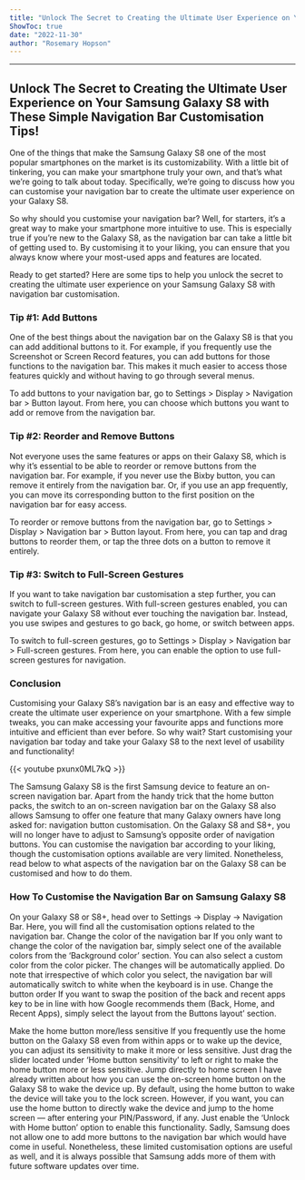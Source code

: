```yaml
---
title: "Unlock The Secret to Creating the Ultimate User Experience on Your Samsung Galaxy S8 with These Simple Navigation Bar Customisation Tips!"
ShowToc: true 
date: "2022-11-30"
author: "Rosemary Hopson"
---
```

*****
## Unlock The Secret to Creating the Ultimate User Experience on Your Samsung Galaxy S8 with These Simple Navigation Bar Customisation Tips!


One of the things that make the Samsung Galaxy S8 one of the most popular smartphones on the market is its customizability. With a little bit of tinkering, you can make your smartphone truly your own, and that’s what we’re going to talk about today. Specifically, we’re going to discuss how you can customise your navigation bar to create the ultimate user experience on your Galaxy S8.

So why should you customise your navigation bar? Well, for starters, it’s a great way to make your smartphone more intuitive to use. This is especially true if you’re new to the Galaxy S8, as the navigation bar can take a little bit of getting used to. By customising it to your liking, you can ensure that you always know where your most-used apps and features are located.

Ready to get started? Here are some tips to help you unlock the secret to creating the ultimate user experience on your Samsung Galaxy S8 with navigation bar customisation.


### Tip #1: Add Buttons

One of the best things about the navigation bar on the Galaxy S8 is that you can add additional buttons to it. For example, if you frequently use the Screenshot or Screen Record features, you can add buttons for those functions to the navigation bar. This makes it much easier to access those features quickly and without having to go through several menus.

To add buttons to your navigation bar, go to Settings > Display > Navigation bar > Button layout. From here, you can choose which buttons you want to add or remove from the navigation bar.

### Tip #2: Reorder and Remove Buttons

Not everyone uses the same features or apps on their Galaxy S8, which is why it’s essential to be able to reorder or remove buttons from the navigation bar. For example, if you never use the Bixby button, you can remove it entirely from the navigation bar. Or, if you use an app frequently, you can move its corresponding button to the first position on the navigation bar for easy access.

To reorder or remove buttons from the navigation bar, go to Settings > Display > Navigation bar > Button layout. From here, you can tap and drag buttons to reorder them, or tap the three dots on a button to remove it entirely.


### Tip #3: Switch to Full-Screen Gestures

If you want to take navigation bar customisation a step further, you can switch to full-screen gestures. With full-screen gestures enabled, you can navigate your Galaxy S8 without ever touching the navigation bar. Instead, you use swipes and gestures to go back, go home, or switch between apps.

To switch to full-screen gestures, go to Settings > Display > Navigation bar > Full-screen gestures. From here, you can enable the option to use full-screen gestures for navigation.


### Conclusion

Customising your Galaxy S8’s navigation bar is an easy and effective way to create the ultimate user experience on your smartphone. With a few simple tweaks, you can make accessing your favourite apps and functions more intuitive and efficient than ever before. So why wait? Start customising your navigation bar today and take your Galaxy S8 to the next level of usability and functionality!

{{< youtube pxunx0ML7kQ >}} 



The Samsung Galaxy S8 is the first Samsung device to feature an on-screen navigation bar. Apart from the handy trick that the home button packs, the switch to an on-screen navigation bar on the Galaxy S8 also allows Samsung to offer one feature that many Galaxy owners have long asked for: navigation button customisation.
On the Galaxy S8 and S8+, you will no longer have to adjust to Samsung’s opposite order of navigation buttons. You can customise the navigation bar according to your liking, though the customisation options available are very limited. Nonetheless, read below to what aspects of the navigation bar on the Galaxy S8 can be customised and how to do them.

 
### How To Customise the Navigation Bar on Samsung Galaxy S8


On your Galaxy S8 or S8+, head over to Settings -> Display -> Navigation Bar. Here, you will find all the customisation options related to the navigation bar.
Change the color of the navigation bar
If you only want to change the color of the navigation bar, simply select one of the available colors from the ‘Background color’ section. You can also select a custom color from the color picker. The changes will be automatically applied. Do note that irrespective of which color you select, the navigation bar will automatically switch to white when the keyboard is in use.
Change the button order
If you want to swap the position of the back and recent apps key to be in line with how Google recommends them (Back, Home, and Recent Apps), simply select the layout from the Buttons layout’ section.

Make the home button more/less sensitive
If you frequently use the home button on the Galaxy S8 even from within apps or to wake up the device, you can adjust its sensitivity to make it more or less sensitive. Just drag the slider located under ‘Home button sensitivity’ to left or right to make the home button more or less sensitive.
Jump directly to home screen
I have already written about how you can use the on-screen home button on the Galaxy S8 to wake the device up. By default, using the home button to wake the device will take you to the lock screen. However, if you want, you can use the home button to directly wake the device and jump to the home screen — after entering your PIN/Password, if any. Just enable the ‘Unlock with Home button’ option to enable this functionality.
Sadly, Samsung does not allow one to add more buttons to the navigation bar which would have come in useful. Nonetheless, these limited customisation options are useful as well, and it is always possible that Samsung adds more of them with future software updates over time.




